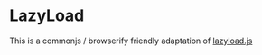 LazyLoad
========

This is a commonjs / browserify friendly adaptation of [lazyload.js](https://github.com/rgrove/lazyload/)

